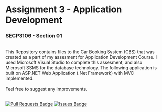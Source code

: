 # Assignment 3 - Application Development
### SECP3106 - Section 01
<br>
This Repository contains files to the Car Booking System (CBS) that was created as a part of my assesment for Application Development Course. I used Microsoft Visual Studio to complete this assesment, and also Microsoft SSMS for the database technology. The following application is built on ASP.NET Web Application (.Net Framework)  with MVC implemented.
<br><br>
Feel free to suggest any improvements.
<br><br>

<a href="https://github.com/Terence172/CBS_ASP.NET_MVC_WebApp/pulls"><img src="https://img.shields.io/github/issues-pr/Terence172/CBS_ASP.NET_MVC_WebApp" alt="Pull Requests Badge"/></a>
<a href="https://github.com/Terence172/CBS_ASP.NET_MVC_WebApp/issues"><img src="https://img.shields.io/github/issues/Terence172/CBS_ASP.NET_MVC_WebApp" alt="Issues Badge"/></a>
